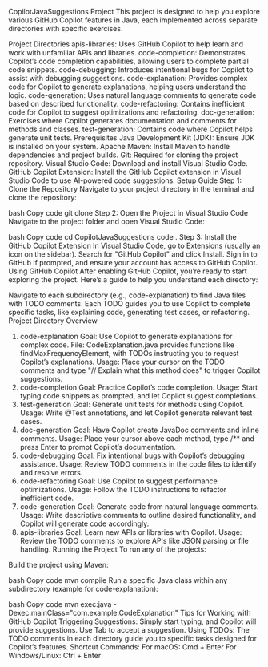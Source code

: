 CopilotJavaSuggestions Project
This project is designed to help you explore various GitHub Copilot features in Java, each implemented across separate directories with specific exercises.

Project Directories
apis-libraries: Uses GitHub Copilot to help learn and work with unfamiliar APIs and libraries.
code-completion: Demonstrates Copilot’s code completion capabilities, allowing users to complete partial code snippets.
code-debugging: Introduces intentional bugs for Copilot to assist with debugging suggestions.
code-explanation: Provides complex code for Copilot to generate explanations, helping users understand the logic.
code-generation: Uses natural language comments to generate code based on described functionality.
code-refactoring: Contains inefficient code for Copilot to suggest optimizations and refactoring.
doc-generation: Exercises where Copilot generates documentation and comments for methods and classes.
test-generation: Contains code where Copilot helps generate unit tests.
Prerequisites
Java Development Kit (JDK): Ensure JDK is installed on your system.
Apache Maven: Install Maven to handle dependencies and project builds.
Git: Required for cloning the project repository.
Visual Studio Code: Download and install Visual Studio Code.
GitHub Copilot Extension: Install the GitHub Copilot extension in Visual Studio Code to use AI-powered code suggestions.
Setup Guide
Step 1: Clone the Repository
Navigate to your project directory in the terminal and clone the repository:

bash
Copy code
git clone <repository-url>
Step 2: Open the Project in Visual Studio Code
Navigate to the project folder and open Visual Studio Code:

bash
Copy code
cd CopilotJavaSuggestions
code .
Step 3: Install the GitHub Copilot Extension
In Visual Studio Code, go to Extensions (usually an icon on the sidebar).
Search for "GitHub Copilot" and click Install.
Sign in to GitHub if prompted, and ensure your account has access to GitHub Copilot.
Using GitHub Copilot
After enabling GitHub Copilot, you’re ready to start exploring the project. Here’s a guide to help you understand each directory:

Navigate to each subdirectory (e.g., code-explanation) to find Java files with TODO comments.
Each TODO guides you to use Copilot to complete specific tasks, like explaining code, generating test cases, or refactoring.
Project Directory Overview
1. code-explanation
Goal: Use Copilot to generate explanations for complex code.
File: CodeExplanation.java provides functions like findMaxFrequencyElement, with TODOs instructing you to request Copilot’s explanations.
Usage: Place your cursor on the TODO comments and type "// Explain what this method does" to trigger Copilot suggestions.
2. code-completion
Goal: Practice Copilot’s code completion.
Usage: Start typing code snippets as prompted, and let Copilot suggest completions.
3. test-generation
Goal: Generate unit tests for methods using Copilot.
Usage: Write @Test annotations, and let Copilot generate relevant test cases.
4. doc-generation
Goal: Have Copilot create JavaDoc comments and inline comments.
Usage: Place your cursor above each method, type /** and press Enter to prompt Copilot’s documentation.
5. code-debugging
Goal: Fix intentional bugs with Copilot’s debugging assistance.
Usage: Review TODO comments in the code files to identify and resolve errors.
6. code-refactoring
Goal: Use Copilot to suggest performance optimizations.
Usage: Follow the TODO instructions to refactor inefficient code.
7. code-generation
Goal: Generate code from natural language comments.
Usage: Write descriptive comments to outline desired functionality, and Copilot will generate code accordingly.
8. apis-libraries
Goal: Learn new APIs or libraries with Copilot.
Usage: Review the TODO comments to explore APIs like JSON parsing or file handling.
Running the Project
To run any of the projects:

Build the project using Maven:

bash
Copy code
mvn compile
Run a specific Java class within any subdirectory (example for code-explanation):

bash
Copy code
mvn exec:java -Dexec.mainClass="com.example.CodeExplanation"
Tips for Working with GitHub Copilot
Triggering Suggestions: Simply start typing, and Copilot will provide suggestions. Use Tab to accept a suggestion.
Using TODOs: The TODO comments in each directory guide you to specific tasks designed for Copilot’s features.
Shortcut Commands:
For macOS: Cmd + Enter
For Windows/Linux: Ctrl + Enter

